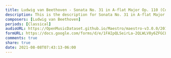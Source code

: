 ```yaml
---
title: Ludwig van Beethoven - Sonata No. 31 in A-flat Major Op. 110 (Complete) (2)
description: This is the description for Sonata No. 31 in A-flat Major Op. 110 (Complete) by Ludwig van Beethoven
composers: [Ludwig van Beethoven]
periods: [Classical]
audioURL: https://OpenMusicDataset.github.io/Maestro/maestro-v3.0.0/2014/MIDI-UNPROCESSED_01-03_R1_2014_MID--AUDIO_02_R1_2014_wav--2.midi
formURL: https://docs.google.com/forms/d/e/1FAIpQLSeirLa-2QLWLV8y6ZFGCLoOtVZXEgVPDxSMDXCr8iFe9S88LQ/viewform
comments: true
share: true
date: 2021-08-08T07:43:13-06:00
---
```

